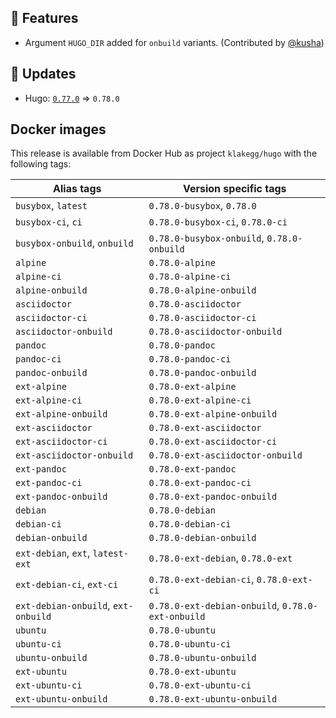 ## :tada: Features

* Argument `HUGO_DIR` added for `onbuild` variants. (Contributed by [@kusha](https://github.com/kusha))


## :heartbeat: Updates

* Hugo: [`0.77.0`](https://github.com/klakegg/docker-hugo/releases/tag/0.77.0) => `0.78.0`


## Docker images

This release is available from Docker Hub as project `klakegg/hugo` with the following tags:

| Alias tags                   | Version specific tags                      |
| ---------------------------- | ------------------------------------------ |
| `busybox`, `latest`          | `0.78.0-busybox`, `0.78.0`                     |
| `busybox-ci`, `ci`           | `0.78.0-busybox-ci`, `0.78.0-ci`               |
| `busybox-onbuild`, `onbuild` | `0.78.0-busybox-onbuild`, `0.78.0-onbuild`     |
| `alpine`                     | `0.78.0-alpine`                              |
| `alpine-ci`                  | `0.78.0-alpine-ci`                           |
| `alpine-onbuild`             | `0.78.0-alpine-onbuild`                      |
| `asciidoctor`                | `0.78.0-asciidoctor`                         |
| `asciidoctor-ci`             | `0.78.0-asciidoctor-ci`                      |
| `asciidoctor-onbuild`        | `0.78.0-asciidoctor-onbuild`                 |
| `pandoc`                     | `0.78.0-pandoc`                              |
| `pandoc-ci`                  | `0.78.0-pandoc-ci`                           |
| `pandoc-onbuild`             | `0.78.0-pandoc-onbuild`                      |
| `ext-alpine`                 | `0.78.0-ext-alpine`                          |
| `ext-alpine-ci`              | `0.78.0-ext-alpine-ci`                       |
| `ext-alpine-onbuild`         | `0.78.0-ext-alpine-onbuild`                  |
| `ext-asciidoctor`            | `0.78.0-ext-asciidoctor`                     |
| `ext-asciidoctor-ci`         | `0.78.0-ext-asciidoctor-ci`                  |
| `ext-asciidoctor-onbuild`    | `0.78.0-ext-asciidoctor-onbuild`             |
| `ext-pandoc`                 | `0.78.0-ext-pandoc`                          |
| `ext-pandoc-ci`              | `0.78.0-ext-pandoc-ci`                       |
| `ext-pandoc-onbuild`         | `0.78.0-ext-pandoc-onbuild`                  |
| `debian`                     | `0.78.0-debian`                              |
| `debian-ci`                  | `0.78.0-debian-ci`                           |
| `debian-onbuild`             | `0.78.0-debian-onbuild`                      |
| `ext-debian`, `ext`, `latest-ext` | `0.78.0-ext-debian`, `0.78.0-ext`         |
| `ext-debian-ci`, `ext-ci`    | `0.78.0-ext-debian-ci`, `0.78.0-ext-ci`        |
| `ext-debian-onbuild`, `ext-onbuild` | `0.78.0-ext-debian-onbuild`, `0.78.0-ext-onbuild` |
| `ubuntu`                     | `0.78.0-ubuntu`                            |
| `ubuntu-ci`                  | `0.78.0-ubuntu-ci`                         |
| `ubuntu-onbuild`             | `0.78.0-ubuntu-onbuild`                    |
| `ext-ubuntu`                 | `0.78.0-ext-ubuntu`                        |
| `ext-ubuntu-ci`              | `0.78.0-ext-ubuntu-ci`                     |
| `ext-ubuntu-onbuild`         | `0.78.0-ext-ubuntu-onbuild`                |
